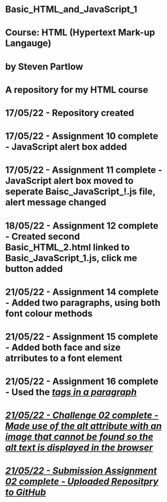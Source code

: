 # Basic_HTML_and_JavaScript_1
# Course: HTML (Hypertext Mark-up Langauge)
# by Steven Partlow
#
# A repository for my HTML course

# 17/05/22 - Repository created
# 17/05/22 - Assignment 10 complete - JavaScript alert box added
# 17/05/22 - Assignment 11 complete - JavaScript alert box moved to seperate Baisc_JavaScript_!.js file, alert message changed
# 18/05/22 - Assignment 12 complete - Created second Basic_HTML_2.html linked to Basic_JavaScript_1.js, click me button added
# 21/05/22 - Assignment 14 complete - Added two paragraphs, using both font colour methods
# 21/05/22 - Assignment 15 complete - Added both face and size atrributes to a font element
# 21/05/22 - Assignment 16 complete - Used the <b> <i> <u> tags in a paragraph
# 21/05/22 - Challenge 02 complete - Made use of the alt attribute with an image that cannot be found so the alt text is displayed in the browser
# 21/05/22 - Submission Assignment 02 complete - Uploaded Repositpry to GitHub  